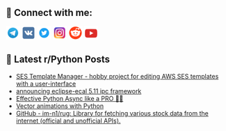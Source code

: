 ## 🔎 Connect with me:
[<img src="https://github.com/bullbesh/bullbesh/blob/main/images/Telegram.png" width="32" height="32" />](https://t.me/bullbesh)
[<img src="https://github.com/bullbesh/bullbesh/blob/main/images/VK.png" width="32" height="32" />](https://vk.com/bullbesh)
[<img src="https://github.com/bullbesh/bullbesh/blob/main/images/Twitter.png" width="32" height="32" />](https://twitter.com/bullbesh1)
[<img src="https://github.com/bullbesh/bullbesh/blob/main/images/Instagram.png" width="32" height="32" />](https://www.instagram.com/bullbesh)
[<img src="https://github.com/bullbesh/bullbesh/blob/main/images/Reddit.png" width="32" height="32" />](https://www.reddit.com/user/bullbesh)
[<img src="https://github.com/bullbesh/bullbesh/blob/main/images/YouTube.png" width="32" height="32" />](https://www.youtube.com/channel/UCtfjRs6uzgq5mfm8S06WTcg)

## 📕 Latest r/Python Posts
<!-- BLOG-POST-LIST:START -->
- [SES Template Manager - hobby project for editing AWS SES templates with a user-interface](https://www.reddit.com/r/Python/comments/zndzuz/ses_template_manager_hobby_project_for_editing/)
- [announcing eclipse-ecal 5.11 ipc framework](https://www.reddit.com/r/Python/comments/znco0i/announcing_eclipseecal_511_ipc_framework/)
- [Effective Python Async like a PRO 🐍🔀](https://www.reddit.com/r/Python/comments/zncinx/effective_python_async_like_a_pro/)
- [Vector animations with Python](https://www.reddit.com/r/Python/comments/znaa2q/vector_animations_with_python/)
- [GitHub - im-n1/rug: Library for fetching various stock data from the internet &lpar;official and unofficial APIs&rpar;.](https://www.reddit.com/r/Python/comments/zn980n/github_imn1rug_library_for_fetching_various_stock/)
<!-- BLOG-POST-LIST:END -->
